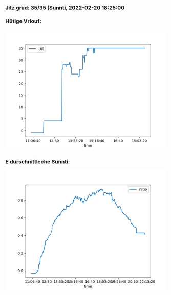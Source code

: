 ### Jitz grad: 35/35 (Sunnti, 2022-02-20 18:25:00

### Hütige Vrlouf:
![Graph](Today.png)

### E durschnittleche Sunnti:
![Graph](Sunnti.png)